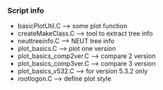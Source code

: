 ### Script info
* basicPlotUtil.C --> some plot function
* createMakeClass.C --> tool to extract tree info
* neuttreeinfo.C --> NEUT tree info
* plot_basics.C --> plot one version
* plot_basics_comp2ver.C --> compare 2 version
* plot_basics_comp3ver.C --> compare 3 version
* plot_basics_v532.C --> for version 5.3.2 only
* rootlogon.C --> define plot style
